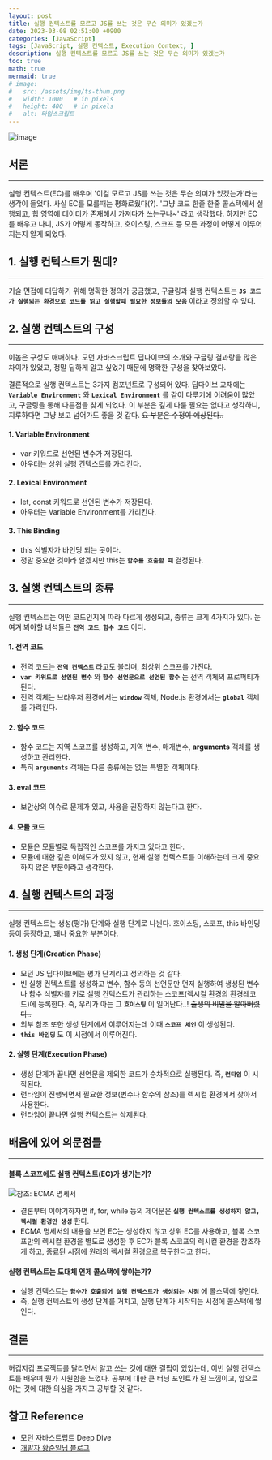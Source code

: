 ```yaml
---
layout: post
title: 실행 컨텍스트를 모르고 JS를 쓰는 것은 무슨 의미가 있겠는가
date: 2023-03-08 02:51:00 +0900
categories: [JavaScript]
tags: [JavaScript, 실행 컨텍스트, Execution Context, ]
description: 실행 컨텍스트를 모르고 JS를 쓰는 것은 무슨 의미가 있겠는가
toc: true
math: true
mermaid: true
# image:
#   src: /assets/img/ts-thum.png
#   width: 1000   # in pixels
#   height: 400   # in pixels
#   alt: 타입스크립트
---
```

<!-- 썸네일 -->
![image](https://user-images.githubusercontent.com/101175828/223528673-e65789e8-783d-4e48-99d1-58cc2f17028b.png)

## 서론
---
  실행 컨텍스트(EC)를 배우며 '이걸 모르고 JS를 쓰는 것은 무슨 의미가 있겠는가'라는 생각이 들었다. 
  사실 EC를 모를때는 평화로웠다(?). '그냥 코드 한줄 한줄 콜스택에서 실행되고, 힙 영역에 데이터가 존재해서 가져다가 쓰는구나~' 라고 생각했다. 하지만 EC를 배우고 나니, JS가 어떻게 동작하고, 호이스팅, 스코프 등 모든 과정이 어떻게 이루어지는지 알게 되었다.

## 1. 실행 컨텍스트가 뭔데?
---
  기술 면접에 대답하기 위해 명확한 정의가 궁금했고, 구글링과 
  실행 컨텍스트는 **`JS 코드가 실행되는 환경으로 코드를 읽고 실행할때 필요한 정보들의 모음`** 이라고 정의할 수 있다.

## 2. 실행 컨텍스트의 구성
---
  이놈은 구성도 애매하다. 모던 자바스크립트 딥다이브의 소개와 구글링 결과랑을 많은 차이가 있었고, 정말 딥하게 알고 싶었기 때문에 명확한 구성을 찾아보았다.

  결론적으로 실행 컨텍스트는 3가지 컴포넌트로 구성되어 있다.
  딥다이브 교재에는 **`Variable Environment`** 와 **`Lexical Environment`** 를 같이 다루기에 어려움이 많았고, 구글링을 통해 다른점을 찾게 되었다.
  이 부분은 깊게 다룰 필요는 없다고 생각하니, 지루하다면 그냥 보고 넘어가도 좋을 것 같다.
  ~~요 부분은 수정이 예상된다..~~

  #### 1. Variable Environment 
  - var 키워드로 선언된 변수가 저장된다.
  - 아우터는 상위 실행 컨텍스트를 가리킨다.
  #### 2. Lexical Environment
  - let, const 키워드로 선언된 변수가 저장된다.
  - 아우터는 Variable Environment를 가리킨다.

  #### 3. This Binding
  - this 식별자가 바인딩 되는 곳이다.
  - 정말 중요한 것이라 알겠지만 this는 **`함수를 호출할 때`** 결정된다.


## 3. 실행 컨텍스트의 종류
---
실행 컨텍스트는 어떤 코드인지에 따라 다르게 생성되고, 종류는 크게 4가지가 있다.
눈여겨 봐야할 녀석들은 **`전역 코드`**, **`함수 코드`** 이다. 
  #### 1. 전역 코드
  - 전역 코드는 **`전역 컨텍스트`** 라고도 불리며, 최상위 스코프를 가진다.
  - **`var 키워드로 선언된 변수`** 와 **`함수 선언문으로 선언된 함수`** 는 전역 객체의 프로퍼티가 된다.
  - 전역 객체는 브라우저 환경에서는 **`window`** 객체, Node.js 환경에서는 **`global`** 객체를 가리킨다.
  #### 2. 함수 코드
  - 함수 코드는 지역 스코프를 생성하고, 지역 변수, 매개변수, **arguments** 객체를 생성하고 관리한다.
  - 특히 **`arguments`** 객체는 다른 종류에는 없는 특별한 객체이다.
  #### 3. eval 코드
  - 보안상의 이슈로 문제가 있고, 사용을 권장하지 않는다고 한다.
  #### 4. 모듈 코드
  - 모듈은 모듈별로 독립적인 스코프를 가지고 있다고 한다. 
  - 모듈에 대한 깊은 이해도가 있지 않고, 현재 실행 컨텍스트를 이해하는데 크게 중요하지 않은 부분이라고 생각한다.


## 4. 실행 컨텍스트의 과정
---
  실행 컨텍스트는 생성(평가) 단계와 실행 단계로 나뉜다.
  호이스팅, 스코프, this 바인딩 등이 등장하고, 꽤나 중요한 부분이다.

#### 1. 생성 단계(Creation Phase) 
  - 모던 JS 딥다이브에는 평가 단계라고 정의하는 것 같다.
  - 빈 실행 컨텍스트를 생성하고 변수, 함수 등의 선언문만 먼저 실행하여 생성된 변수나 함수 식별자를 키로 실행 컨텍스트가 관리하는 스코프(렉시컬 환경의 환경레코드)에 등록한다. 
  즉, 우리가 아는 그 **`호이스팅`** 이 일어난다..! ~~출생의 비밀을 알아버렸다..~~
  - 외부 참조 또한 생성 단계에서 이루어지는데 이때 **`스코프 체인`** 이 생성된다.
  -  **`this 바인딩`** 도 이 시점에서 이루어진다.
#### 2. 실행 단계(Execution Phase)
  - 생성 단계가 끝나면 선언문을 제외한 코드가 순차적으로 실행된다.
  즉, **`런타임`** 이 시작된다.
  - 런타임이 진행되면서 필요한 정보(변수나 함수의 참조)를 렉시컬 환경에서 찾아서 사용한다.
  - 런타임이 끝나면 실행 컨텍스트는 삭제된다.
## 배움에 있어 의문점들
---
  #### 블록 스코프에도 실행 컨텍스트(EC)가 생기는가?
  ![참조: ECMA 명세서](https://user-images.githubusercontent.com/101175828/223520174-1d2dbdf8-7c0c-4604-bde4-03d7ef1ddafa.png)
  - 결론부터 이야기하자면 if, for, while 등의 제어문은 **`실행 컨텍스트를 생성하지 않고, 렉시컬 환경만 생성`** 한다.
  - ECMA 명세서의 내용을 보면 EC는 생성하지 않고 상위 EC를 사용하고, 블록 스코프만의 렉시컬 환경을 별도로 생성한 후 EC가 블록 스코프의 렉시컬 환경을 참조하게 하고, 종료된 시점에 원래의 렉시컬 환경으로 복구한다고 한다.

  #### 실행 컨텍스트는 도대체 언제 콜스택에 쌓이는가?
  - 실행 컨텍스트는 **`함수가 호출되어 실행 컨텍스트가 생성되는 시점`** 에 콜스택에 쌓인다.
  - 즉, 실행 컨텍스트의 생성 단계를 거치고, 실행 단계가 시작되는 시점에 콜스택에 쌓인다.

## 결론
---
  허겁지겁 프로젝트를 달리면서 알고 쓰는 것에 대한 결핍이 있었는데, 이번 실행 컨텍스트를 배우며 뭔가 시원함을 느꼈다.
  공부에 대한 큰 터닝 포인트가 된 느낌이고, 앞으로 아는 것에 대한 의심을 가지고 공부할 것 같다. 

## 참고 Reference
- 모던 자바스트립트 Deep Dive
- [개발자 황준일님 블로그](https://junilhwang.github.io/TIL/Javascript/Domain/Execution-Context/#reference)